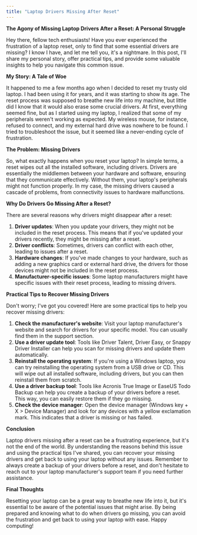 ```yaml
---
title: "Laptop Drivers Missing After Reset"
---
```


**The Agony of Missing Laptop Drivers After a Reset: A Personal Struggle**

Hey there, fellow tech enthusiasts! Have you ever experienced the frustration of a laptop reset, only to find that some essential drivers are missing? I know I have, and let me tell you, it's a nightmare. In this post, I'll share my personal story, offer practical tips, and provide some valuable insights to help you navigate this common issue.

**My Story: A Tale of Woe**

It happened to me a few months ago when I decided to reset my trusty old laptop. I had been using it for years, and it was starting to show its age. The reset process was supposed to breathe new life into my machine, but little did I know that it would also erase some crucial drivers. At first, everything seemed fine, but as I started using my laptop, I realized that some of my peripherals weren't working as expected. My wireless mouse, for instance, refused to connect, and my external hard drive was nowhere to be found. I tried to troubleshoot the issue, but it seemed like a never-ending cycle of frustration.

**The Problem: Missing Drivers**

So, what exactly happens when you reset your laptop? In simple terms, a reset wipes out all the installed software, including drivers. Drivers are essentially the middlemen between your hardware and software, ensuring that they communicate effectively. Without them, your laptop's peripherals might not function properly. In my case, the missing drivers caused a cascade of problems, from connectivity issues to hardware malfunctions.

**Why Do Drivers Go Missing After a Reset?**

There are several reasons why drivers might disappear after a reset:

1. **Driver updates**: When you update your drivers, they might not be included in the reset process. This means that if you've updated your drivers recently, they might be missing after a reset.
2. **Driver conflicts**: Sometimes, drivers can conflict with each other, leading to issues after a reset.
3. **Hardware changes**: If you've made changes to your hardware, such as adding a new graphics card or external hard drive, the drivers for those devices might not be included in the reset process.
4. **Manufacturer-specific issues**: Some laptop manufacturers might have specific issues with their reset process, leading to missing drivers.

**Practical Tips to Recover Missing Drivers**

Don't worry; I've got you covered! Here are some practical tips to help you recover missing drivers:

1. **Check the manufacturer's website**: Visit your laptop manufacturer's website and search for drivers for your specific model. You can usually find them in the support section.
2. **Use a driver update tool**: Tools like Driver Talent, Driver Easy, or Snappy Driver Installer can help you scan for missing drivers and update them automatically.
3. **Reinstall the operating system**: If you're using a Windows laptop, you can try reinstalling the operating system from a USB drive or CD. This will wipe out all installed software, including drivers, but you can then reinstall them from scratch.
4. **Use a driver backup tool**: Tools like Acronis True Image or EaseUS Todo Backup can help you create a backup of your drivers before a reset. This way, you can easily restore them if they go missing.
5. **Check the device manager**: Open the device manager (Windows key + X > Device Manager) and look for any devices with a yellow exclamation mark. This indicates that a driver is missing or has failed.

**Conclusion**

Laptop drivers missing after a reset can be a frustrating experience, but it's not the end of the world. By understanding the reasons behind this issue and using the practical tips I've shared, you can recover your missing drivers and get back to using your laptop without any issues. Remember to always create a backup of your drivers before a reset, and don't hesitate to reach out to your laptop manufacturer's support team if you need further assistance.

**Final Thoughts**

Resetting your laptop can be a great way to breathe new life into it, but it's essential to be aware of the potential issues that might arise. By being prepared and knowing what to do when drivers go missing, you can avoid the frustration and get back to using your laptop with ease. Happy computing!
